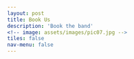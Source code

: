 ```yaml
---
layout: post
title: Book Us
description: 'Book the band'
<!-- image: assets/images/pic07.jpg -->
tiles: false
nav-menu: false
---
```



